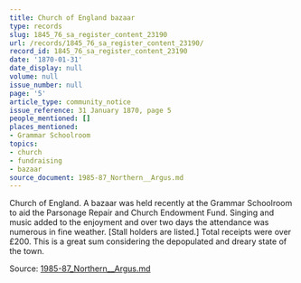 ```yaml
---
title: Church of England bazaar
type: records
slug: 1845_76_sa_register_content_23190
url: /records/1845_76_sa_register_content_23190/
record_id: 1845_76_sa_register_content_23190
date: '1870-01-31'
date_display: null
volume: null
issue_number: null
page: '5'
article_type: community_notice
issue_reference: 31 January 1870, page 5
people_mentioned: []
places_mentioned:
- Grammar Schoolroom
topics:
- church
- fundraising
- bazaar
source_document: 1985-87_Northern__Argus.md
---
```


Church of England.  A bazaar was held recently at the Grammar Schoolroom to aid the Parsonage Repair and Church Endowment Fund.  Singing and music added to the enjoyment and over two days the attendance was numerous in fine weather.  [Stall holders are listed.]  Total receipts were over £200.  This is a great sum considering the depopulated and dreary state of the town.

Source: [1985-87_Northern__Argus.md](/downloads/markdown/1985-87_Northern__Argus.md)
